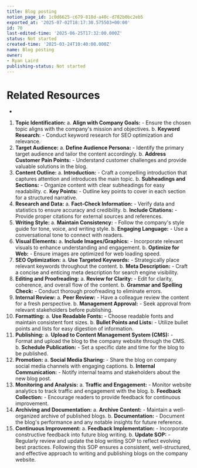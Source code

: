 ```yaml
---
title: Blog posting
notion_page_id: 1c0d6625-c679-818d-a40c-d782b0bc2eb5
exported_at: '2025-07-02T18:17:30.575503+00:00'
id: 70
last-edited-time: '2025-06-25T17:32:00.000Z'
status: Not started
created-time: '2025-03-24T10:40:00.000Z'
name: Blog posting
owner:
- Ryan Laird
publishing-status: Not started
---
```


<!-- Unsupported block type: callout -->

<!-- Unsupported block type: column_list -->

# Related Resources

- 




1. **Topic Identification:**   a. **Align with Company Goals:**      - Ensure the chosen topic aligns with the company's mission and objectives.   b. **Keyword Research:**      - Conduct keyword research for SEO optimization and relevance.
2. **Target Audience:**   a. **Define Audience Persona:**      - Identify the primary target audience and tailor the content accordingly.   b. **Address Customer Pain Points:**      - Understand customer challenges and provide valuable solutions in the blog.
3. **Content Outline:**   a. **Introduction:**      - Craft a compelling introduction that captures attention and introduces the main topic.   b. **Subheadings and Sections:**      - Organize content with clear subheadings for easy readability.   c. **Key Points:**      - Outline key points to cover in each section for a structured narrative.
4. **Research and Data:**   a. **Fact-Check Information:**      - Verify data and statistics to ensure accuracy and credibility.   b. **Include Citations:**      - Provide proper citations for external sources and references.
5. **Writing Style:**   a. **Maintain Consistency:**      - Follow the company's style guide for tone, voice, and writing style.   b. **Engaging Language:**      - Use a conversational tone to connect with readers.
6. **Visual Elements:**   a. **Include Images/Graphics:**      - Incorporate relevant visuals to enhance understanding and engagement.   b. **Optimize for Web:**      - Ensure images are optimized for web loading speed.
7. **SEO Optimization:**   a. **Use Targeted Keywords:**      - Strategically place relevant keywords throughout the content.   b. **Meta Description:**      - Craft a concise and enticing meta description for search engine visibility.
8. **Editing and Proofreading:**   a. **Review for Clarity:**      - Edit for clarity, coherence, and overall flow of the content.   b. **Grammar and Spelling Check:**      - Conduct thorough proofreading to eliminate errors.
9. **Internal Review:**   a. **Peer Review:**      - Have a colleague review the content for a fresh perspective.   b. **Management Approval:**      - Seek approval from relevant stakeholders before publishing.
10. **Formatting:**    a. **Use Readable Fonts:**        - Choose readable fonts and maintain consistent font sizes.    b. **Bullet Points and Lists:**        - Utilize bullet points and lists for easy digestion of information.
11. **Publishing:**    a. **Upload to Content Management System (CMS):**        - Format and upload the blog to the company website through the CMS.    b. **Schedule Publication:**        - Set a specific date and time for the blog to be published.
12. **Promotion:**    a. **Social Media Sharing:**        - Share the blog on company social media channels with engaging captions.    b. **Internal Communication:**        - Notify internal teams and stakeholders about the new blog post.
13. **Monitoring and Analysis:**    a. **Traffic and Engagement:**        - Monitor website analytics to track traffic and engagement with the blog.    b. **Feedback Collection:**        - Encourage readers to provide feedback for continuous improvement.
14. **Archiving and Documentation:**    a. **Archive Content:**        - Maintain a well-organized archive of published blogs.    b. **Documentation:**        - Document the blog's performance and any notable insights for future reference.
15. **Continuous Improvement:**    a. **Feedback Implementation:**        - Incorporate constructive feedback into future blog writing.    b. **Update SOP:**        - Regularly review and update the blog writing SOP to reflect evolving best practices.
Following this SOP ensures a consistent, well-structured, and effective approach to writing and publishing blogs on the company website.